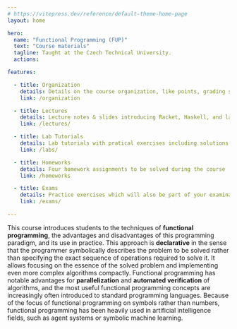 ```yaml
---
# https://vitepress.dev/reference/default-theme-home-page
layout: home

hero:
  name: "Functional Programming (FUP)"
  text: "Course materials"
  tagline: Taught at the Czech Technical University.
  actions:

features:

  - title: Organization
    details: Details on the course organization, like points, grading scale, contact information.
    link: /organization

  - title: Lectures
    details: Lecture notes & slides introducing Racket, Haskell, and lambda calculus.
    link: /lectures/

  - title: Lab Tutorials
    details: Lab tutorials with pratical exercises including solutions.
    link: /labs/

  - title: Homeworks
    details: Four homework assignments to be solved during the course
    link: /homeworks

  - title: Exams
    details: Practice exercises which will also be part of your examination.
    link: /exams/

---
```



This course introduces students to the techniques of **functional programming**, the advantages and
disadvantages of this programming paradigm, and its use in practice. This approach is
**declarative** in the sense that the programmer symbolically describes the problem to be solved
rather than specifying the exact sequence of operations required to solve it. It allows focusing on
the essence of the solved problem and implementing even more complex algorithms compactly.
Functional programming has notable advantages for **parallelization** and **automated verification**
of algorithms, and the most useful functional programming concepts are increasingly often introduced
to standard programming languages. Because of the focus of functional programming on symbols rather
than numbers, functional programming has been heavily used in artificial intelligence fields, such
as agent systems or symbolic machine learning.
